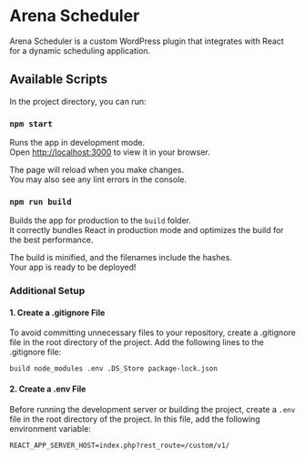 # Arena Scheduler

Arena Scheduler is a custom WordPress plugin that integrates with React for a dynamic scheduling application.

## Available Scripts

In the project directory, you can run:

### `npm start`

Runs the app in development mode.\
Open [http://localhost:3000](http://localhost:3000) to view it in your browser.

The page will reload when you make changes.\
You may also see any lint errors in the console.

### `npm run build`

Builds the app for production to the `build` folder.\
It correctly bundles React in production mode and optimizes the build for the best performance.

The build is minified, and the filenames include the hashes.\
Your app is ready to be deployed!

### Additional Setup

#### 1. Create a .gitignore File

To avoid committing unnecessary files to your repository, create a .gitignore file in the root directory of the project. Add the following lines to the .gitignore file:

`build
node_modules
.env
.DS_Store
package-lock.json`

#### 2. Create a .env File

Before running the development server or building the project, create a `.env` file in the root directory of the project. In this file, add the following environment variable:

`REACT_APP_SERVER_HOST=index.php?rest_route=/custom/v1/`
